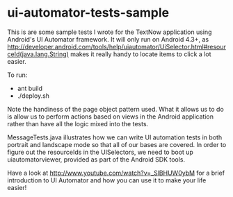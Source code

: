 ui-automator-tests-sample
=========================

This is are some sample tests I wrote for the TextNow application using Android's UI
Automator framework. It will only run on Android 4.3+, as http://developer.android.com/tools/help/uiautomator/UiSelector.html#resourceId(java.lang.String) makes it really handy to locate items to click a lot easier.

To run:
* ant build
* ./deploy.sh

Note the handiness of the page object pattern used. What it allows us to do is allow us to 
perform actions based on views in the Android application rather than have all the logic mixed
into the tests. 

MessageTests.java illustrates how we can write UI automation tests in both portrait and landscape
mode so that all of our bases are covered. In order to figure out the resourceIds in the 
UISelectors, we need to boot up uiautomatorviewer, provided as part of the Android SDK tools. 

Have a look at http://www.youtube.com/watch?v=_SlBHUW0ybM for a brief introduction to UI Automator
and how you can use it to make your life easier!
